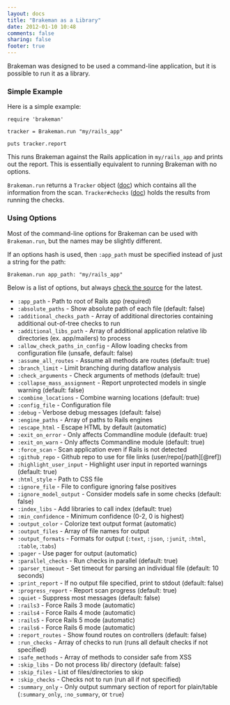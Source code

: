 ```yaml
---
layout: docs
title: "Brakeman as a Library"
date: 2012-01-10 10:48
comments: false
sharing: false
footer: true
---
```


Brakeman was designed to be used a command-line application, but it is possible to run it as a library.

### Simple Example

Here is a simple example:

    require 'brakeman'

    tracker = Brakeman.run "my/rails_app"

    puts tracker.report

This runs Brakeman against the Rails application in `my/rails_app` and prints out the report. This is essentially equivalent to running Brakeman with no options.

`Brakeman.run` returns a `Tracker` object ([doc](http://rubydoc.info/github/presidentbeef/brakeman/master/frames)) which contains all the information from the scan. `Tracker#checks` ([doc](http://rubydoc.info/github/presidentbeef/brakeman/master/frames)) holds the results from running the checks.

### Using Options

Most of the command-line options for Brakeman can be used with `Brakeman.run`, but the names may be slightly different.

If an options hash is used, then `:app_path` must be specified instead of just a string for the path:

    Brakeman.run app_path: "my/rails_app"

Below is a list of options, but always [check the source](https://github.com/presidentbeef/brakeman/blob/master/lib/brakeman/options.rb) for the latest.

* `:app_path` - Path to root of Rails app (required)
* `:absolute_paths` - Show absolute path of each file (default: false)
* `:additional_checks_path` - Array of additional directories containing additional out-of-tree checks to run
* `:additional_libs_path` - Array of additional application relative lib directories (ex. app/mailers) to process
* `:allow_check_paths_in_config` - Allow loading checks from configuration file (unsafe, default: false)
* `:assume_all_routes` - Assume all methods are routes (default: true)
* `:branch_limit` - Limit branching during dataflow analysis
* `:check_arguments` - Check arguments of methods (default: true)
* `:collapse_mass_assignment` - Report unprotected models in single warning (default: false)
* `:combine_locations` - Combine warning locations (default: true)
* `:config_file` - Configuration file
* `:debug` - Verbose debug messages (default: false)
* `:engine_paths` - Array of paths to Rails engines
* `:escape_html` - Escape HTML by default (automatic)
* `:exit_on_error` - Only affects Commandline module (default: true)
* `:exit_on_warn` - Only affects Commandline module (default: true)
* `:force_scan` - Scan application even if Rails is not detected
* `:github_repo` - Github repo to use for file links (user/repo[/path][@ref])
* `:highlight_user_input` - Highlight user input in reported warnings (default: true)
* `:html_style` - Path to CSS file
* `:ignore_file` - File to configure ignoring false positives
* `:ignore_model_output` - Consider models safe in some checks (default: false)
* `:index_libs` - Add libraries to call index (default: true)
* `:min_confidence` - Minimum confidence (0-2, 0 is highest)
* `:output_color` - Colorize text output format (automatic)
* `:output_files` - Array of file names for output
* `:output_formats` - Formats for output (`:text`, `:json`, `:junit`, `:html`, `:table`, :`tabs`)
* `:pager` - Use pager for output (automatic)
* `:parallel_checks` - Run checks in parallel (default: true)
* `:parser_timeout` - Set timeout for parsing an individual file (default: 10 seconds)
* `:print_report` - If no output file specified, print to stdout (default: false)
* `:progress_report` - Report scan progress (default: true)
* `:quiet` - Suppress most messages (default: false)
* `:rails3` - Force Rails 3 mode (automatic)
* `:rails4` - Force Rails 4 mode (automatic)
* `:rails5` - Force Rails 5 mode (automatic)
* `:rails6` - Force Rails 6 mode (automatic)
* `:report_routes` - Show found routes on controllers (default: false)
* `:run_checks` - Array of checks to run (runs all default checks if not specified)
* `:safe_methods` - Array of methods to consider safe from XSS
* `:skip_libs` - Do not process lib/ directory (default: false)
* `:skip_files` - List of files/directories to skip
* `:skip_checks` - Checks not to run (run all if not specified)
* `:summary_only` - Only output summary section of report for plain/table (`:summary_only`, `:no_summary`, or `true`)

